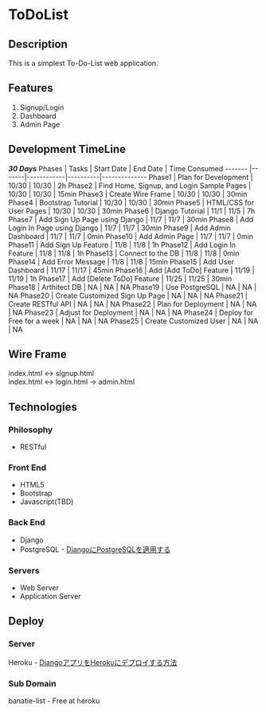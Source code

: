 # ToDoList

## Description
This is a simplest To-Do-List web application.

## Features
1. Signup/Login
2. Dashboard
3. Admin Page

## Development TimeLine
__*30 Days*__
Phases  | Tasks | Start Date | End Date | Time Consumed
------- |-------|------------|----------|--------------
Phase1  | Plan for Development | 10/30 | 10/30 | 2h
Phase2  | Find Home, Signup, and Login Sample Pages | 10/30 | 10/30 | 15min
Phase3  | Create Wire Frame | 10/30 | 10/30 | 30min
Phase4  | Bootstrap Tutorial | 10/30 | 10/30 | 30min
Phase5  | HTML/CSS for User Pages | 10/30 | 10/30 | 30min
Phase6  | Django Tutorial | 11/1 | 11/5 | 7h
Phase7  | Add Sign Up Page using Django | 11/7 | 11/7 | 30min
Phase8  | Add Login In Page using Django | 11/7 | 11/7 | 30min
Phase9 | Add Admin Dashboard | 11/7 | 11/7 | 0min
Phase10 | Add Admin Page | 11/7 | 11/7 | 0min
Phase11 | Add Sign Up Feature | 11/8 | 11/8 | 1h
Phase12 | Add Login In Feature | 11/8 | 11/8 | 1h
Phase13 | Connect to the DB | 11/8 | 11/8 | 0min
Phase14 | Add Error Message | 11/8 | 11/8 | 15min
Phase15 | Add User Dashboard | 11/17 | 11/17 | 45min
Phase16 | Add [Add ToDo] Feature | 11/19 | 11/19 | 1h
Phase17 | Add [Delete ToDo] Feature | 11/25 | 11/25 | 30min
Phase18 | Arthitect DB | NA | NA | NA
Phase19 | Use PostgreSQL | NA | NA | NA
Phase20 | Create Customized Sign Up Page | NA | NA | NA
Phase21 | Create RESTful API | NA | NA | NA
Phase22 | Plan for Deployment | NA | NA | NA
Phase23 | Adjust for Deployment | NA | NA | NA
Phase24 | Deploy for Free for a week | NA | NA | NA
Phase25 | Create Customized User | NA | NA | NA

## Wire Frame
index.html <-> signup.html <br>
index.html <-> login.html  -> admin.html

## Technologies
### Philosophy
* RESTful

### Front End
* HTML5
* Bootstrap
* Javascript(TBD)

### Back End
* Django
* PostgreSQL - [DjangoにPostgreSQLを適用する](https://qiita.com/shigechioyo/items/9b5a03ceead6e5ec87ec)


### Servers
* Web Server <br>
* Application Server

## Deploy
### Server
Heroku - [DjangoアプリをHerokuにデプロイする方法](https://qiita.com/frosty/items/66f5dff8fc723387108c)

### Sub Domain
banatie-list - Free at heroku
